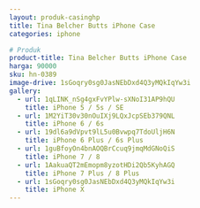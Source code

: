 ```yaml
---
layout: produk-casinghp
title: Tina Belcher Butts iPhone Case
categories: iphone

# Produk
product-title: Tina Belcher Butts iPhone Case
harga: 90000
sku: hn-0389
image-drive: 1sGoqry0sg0JasNEbDxd4Q3yMQkIqYw3i
gallery:
  - url: 1qLINK_nSg4gxFvYPlw-sXNoI31AP9hQU
    title: iPhone 5 / 5s / SE
  - url: 1M2YiT30v30nOuIXj9LQxJcpSEb379QNL
    title: iPhone 6 / 6s
  - url: 19dl6a9dVpvt9lL5u0Bvwpq7TdoUljH6N
    title: iPhone 6 Plus / 6s Plus
  - url: 1guBfoyOn4bnAOQBrCcuq9jmqMdGNoQiS
    title: iPhone 7 / 8
  - url: 1AakuaQT2mEmopm8yzotHDi2Qb5KyhAGQ
    title: iPhone 7 Plus / 8 Plus
  - url: 1sGoqry0sg0JasNEbDxd4Q3yMQkIqYw3i
    title: iPhone X
---
```

